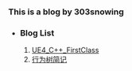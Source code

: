 ### This is a blog by 303snowing

* ### Blog List

	1. [UE4_C++_FirstClass][UE4_C++_FirstClass]
	2. [行为树简记][行为树简记]



<!-- Links -->

[UE4_C++_FirstClass]: https://303snowing.github.io/UE4_C++_FirstClass.html
[行为树简记]: https://303snowing.github.io/行为树简记.html

